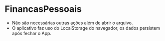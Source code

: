 # FinancasPessoais

- Não são necessárias outras ações além de abrir o arquivo.
- O aplicativo faz uso do LocalStorage do navegador, os dados persistem após fechar o App.
